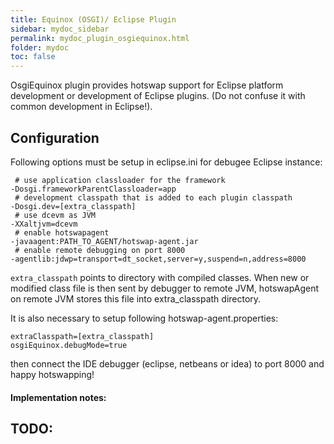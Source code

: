 ```yaml
---
title: Equinox (OSGI)/ Eclipse Plugin
sidebar: mydoc_sidebar
permalink: mydoc_plugin_osgiequinox.html
folder: mydoc
toc: false
---
```


OsgiEquinox plugin provides hotswap support for Eclipse platform development or
development of Eclipse plugins.
(Do not confuse it with common development in Eclipse!).

Configuration
-------------
Following options must be setup in eclipse.ini for debugee Eclipse instance:

     # use application classloader for the framework
    -Dosgi.frameworkParentClassloader=app
     # development classpath that is added to each plugin classpath
    -Dosgi.dev=[extra_classpath]
     # use dcevm as JVM
    -XXaltjvm=dcevm
     # enable hotswapagent
    -javaagent:PATH_TO_AGENT/hotswap-agent.jar
     # enable remote debugging on port 8000
    -agentlib:jdwp=transport=dt_socket,server=y,suspend=n,address=8000

`extra_classpath` points to directory with compiled classes. When new or modified class file is then sent by debugger 
to remote JVM, hotswapAgent on remote JVM stores this file into extra_classpath directory.

It is also necessary to setup following hotswap-agent.properties:

    extraClasspath=[extra_classpath]
    osgiEquinox.debugMode=true

then connect the IDE debugger (eclipse, netbeans or idea) to port 8000 and happy hotswapping!

#### Implementation notes:

## TODO:
